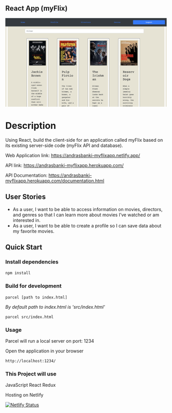 ## React App (myFlix)

![Screenshot](https://github.com/andrasbanki/myFlix-client/raw/main/img/myFlix.png)

# Description

Using React, build the client-side for an application called myFlix based on its existing
server-side code (myFlix API and database).

Web Application link: https://andrasbanki-myflixapp.netlify.app/

API link: https://andrasbanki-myflixapp.herokuapp.com/

API Documentation: https://andrasbanki-myflixapp.herokuapp.com/documentation.html

## User Stories

-   As a user, I want to be able to access information on movies, directors, and genres so that I can learn more about movies I’ve watched or am interested in.
-   As a user, I want to be able to create a profile so I can save data about my favorite movies.

## Quick Start

### Install dependencies

```
npm install
```

### Build for development

```
parcel [path to index.html]
```

_By default path to index.html is 'src/index.html'_

```
parcel src/index.html
```

### Usage

Parcel will run a local server on port: 1234

Open the application in your browser

```
http://localhost:1234/
```

### This Project will use

JavaScript
React
Redux

Hosting on Netlify

[![Netlify Status](https://api.netlify.com/api/v1/badges/a497f023-f41b-4a97-8427-1a65bb8bae0b/deploy-status)](https://app.netlify.com/sites/andrasbanki-myflixapp/deploys)
